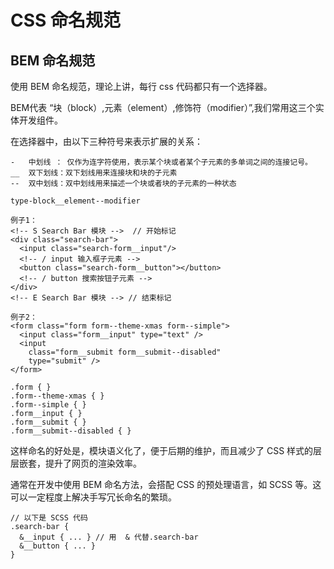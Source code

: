 # CSS 命名规范

## BEM 命名规范

使用 BEM 命名规范，理论上讲，每行 css 代码都只有一个选择器。

BEM代表 “块（block）,元素（element）,修饰符（modifier）”,我们常用这三个实体开发组件。

在选择器中，由以下三种符号来表示扩展的关系：

```
-   中划线 ： 仅作为连字符使用，表示某个块或者某个子元素的多单词之间的连接记号。
__  双下划线：双下划线用来连接块和块的子元素
--  双中划线：双中划线用来描述一个块或者块的子元素的一种状态

type-block__element--modifier

例子1：
<!-- S Search Bar 模块 -->  // 开始标记
<div class="search-bar">
  <input class="search-form__input"/>
  <!-- / input 输入框子元素 -->
  <button class="search-form__button"></button>
  <!-- / button 搜索按钮子元素 -->
</div>
<!-- E Search Bar 模块 --> // 结束标记

例子2：
<form class="form form--theme-xmas form--simple">
  <input class="form__input" type="text" />
  <input
    class="form__submit form__submit--disabled"
    type="submit" />
</form>

.form { }
.form--theme-xmas { }
.form--simple { }
.form__input { }
.form__submit { }
.form__submit--disabled { }
```


这样命名的好处是，模块语义化了，便于后期的维护，而且减少了 CSS 样式的层层嵌套，提升了网页的渲染效率。

通常在开发中使用 BEM 命名方法，会搭配 CSS 的预处理语言，如 SCSS 等。这可以一定程度上解决手写冗长命名的繁琐。

```
// 以下是 SCSS 代码
.search-bar {
  &__input { ... } // 用  & 代替.search-bar
  &__button { ... }
}
```
